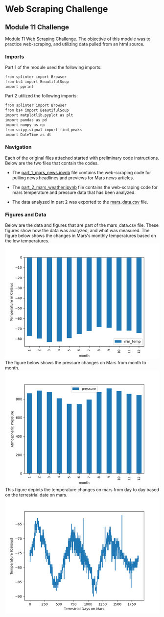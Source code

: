 # Web Scraping Challenge
## Module 11 Challenge

Module 11 Web Scraping Challenge. The objective of this module was to practice web-scraping, and utilizing data pulled from an html source.

### Imports
Part 1 of the module used the following imports:
```
from splinter import Browser
from bs4 import BeautifulSoup
import pprint
```
Part 2 utilized the following imports:
```
from splinter import Browser
from bs4 import BeautifulSoup
import matplotlib.pyplot as plt
import pandas as pd
import numpy as np
from scipy.signal import find_peaks
import DateTime as dt
```

### Navigation
Each of the original files attached started with preliminary code instructions. Below are the two files that contain the codes.
* The [part_1_mars_news.ipynb](part_1_mars_news.ipynb) file contains the web-scraping code for pulling news headlines and previews for Mars news articles.
* The [part_2_mars_weather.ipynb](part_2_mars_weather.ipynb) file contains the web-scraping code for mars temperature and pressure data that has been analyzed.

* The data analyzed in part 2 was exported to the [mars_data.csv](mars_data.csv) file.

### Figures and Data
Below are the data and figures that are part of the mars_data.csv file. These figures show how the data was analyzed, and what was measured.
The figure below shows the changes in Mars's monthly temperatures based on the low temperatures.
![mars_month_temps.png](mars_month_temps.png)
The figure below shows the pressure changes on Mars from month to month.
![pressure_changes.png](pressure_changes.png)
This figure depicts the temperature changes on mars from day to day based on the terrestrial date on mars.
![temp_changes.png](temp_changes.png)

